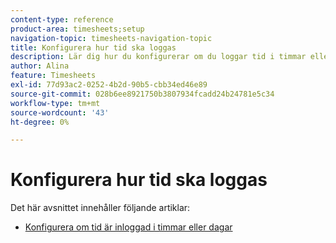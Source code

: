 ```yaml
---
content-type: reference
product-area: timesheets;setup
navigation-topic: timesheets-navigation-topic
title: Konfigurera hur tid ska loggas
description: Lär dig hur du konfigurerar om du loggar tid i timmar eller dagar i artiklarna i det här avsnittet.
author: Alina
feature: Timesheets
exl-id: 77d93ac2-0252-4b2d-90b5-cbb34ed46e89
source-git-commit: 028b6ee8921750b3807934fcadd24b24781e5c34
workflow-type: tm+mt
source-wordcount: '43'
ht-degree: 0%

---
```


# Konfigurera hur tid ska loggas

Det här avsnittet innehåller följande artiklar:

* [Konfigurera om tid är inloggad i timmar eller dagar](../../timesheets/config-timesheet-prefs/config-time-logged-hrs-days.md)
